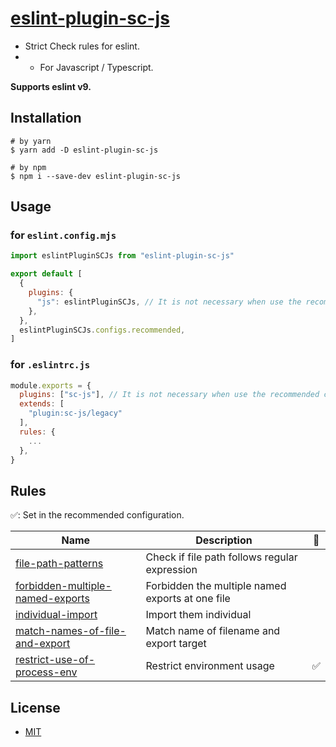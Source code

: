 # [eslint-plugin-sc-js](https://strict-check-series.pages.dev/packages/eslint-plugin-sc-js)
- Strict Check rules for eslint.
- - For Javascript / Typescript.

**Supports eslint v9.**

## Installation

```shell
# by yarn
$ yarn add -D eslint-plugin-sc-js

# by npm
$ npm i --save-dev eslint-plugin-sc-js
```

## Usage

### for `eslint.config.mjs`
```js
import eslintPluginSCJs from "eslint-plugin-sc-js"

export default [
  {
    plugins: {
      "js": eslintPluginSCJs, // It is not necessary when use the recommended config
    },
  },
  eslintPluginSCJs.configs.recommended,
]
```

### for `.eslintrc.js`

```js
module.exports = {
  plugins: ["sc-js"], // It is not necessary when use the recommended config
  extends: [
    "plugin:sc-js/legacy"
  ],
  rules: {
    ...
  },
}
```

## Rules

✅: Set in the recommended configuration.

| Name                                                                               | Description                                      | 💼 |
|------------------------------------------------------------------------------------|--------------------------------------------------|----|
| [file-path-patterns](docs/rules/file-path-patterns.md)                             | Check if file path follows regular expression    |    |
| [forbidden-multiple-named-exports](docs/rules/forbidden-multiple-named-exports.md) | Forbidden the multiple named exports at one file |    |
| [individual-import](docs/rules/individual-import.md)                               | Import them individual                           |    |
| [match-names-of-file-and-export](docs/rules/match-names-of-file-and-export.md)     | Match name of filename and export target         |    |
| [restrict-use-of-process-env](docs/rules/restrict-use-of-process-env.md)           | Restrict environment usage                       | ✅  |

## License
- [MIT](LICENSE)
